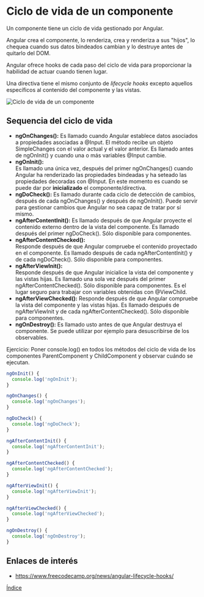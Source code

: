 # Ciclo de vida de un componente

Un componente tiene un ciclo de vida gestionado por Angular.

Angular crea el componente, lo renderiza, crea y renderiza a sus "hijos", lo chequea cuando sus datos bindeados cambian y lo destruye antes de quitarlo del DOM.

Angular ofrece hooks de cada paso del ciclo de vida para proporcionar la habilidad de actuar cuando tienen lugar.

Una directiva tiene el mismo conjunto de *lifecycle hooks* excepto aquellos específicos al contenido del componente y las vistas.

![Ciclo de vida de un componente](img/lifecycle.png "Ciclo de vida de un componente")

## Sequencia del ciclo de vida

- **ngOnChanges():** 
Es llamado cuando Angular establece datos asociados a propiedades asociadas a @Input. El método recibe un objeto SimpleChanges con el valor actual y el valor anterior.
Es llamado antes de ngOnInit() y cuando una o más variables @Input cambie.
- **ngOnInit():**	
Es llamado una única vez, después del primer ngOnChanges() cuando Angular ha renderizado las propiedades bindeadas y ha seteado las propiedades decoradas con @Input. En este momento es cuando se puede dar por **inicializado** el componente/directiva.
- **ngDoCheck():**
Es llamado durante cada ciclo de detección de cambios, después de cada ngOnChanges() y después de ngOnInit(). Puede servir para gestionar cambios que Angular no sea capaz de tratar por sí mismo.
- **ngAfterContentInit():**
Es llamado después de que Angular proyecte el contenido externo dentro de la vista del componente. Es llamado después del primer ngDoCheck().
Sólo disponible para componentes.
- **ngAfterContentChecked():**	
Responde después de que Angular compruebe el contenido proyectado en el componente.
Es llamado después de cada  ngAfterContentInit() y de cada ngDoCheck().
Sólo disponible para componentes.
- **ngAfterViewInit():**	
Responde después de que Angular inicialice la vista del componente y las vistas hijas.
Es llamado una sola vez después del primer ngAfterContentChecked().
Sólo disponible para componentes.
Es el lugar seguro para trabajar con variables obtenidas con @ViewChild.
- **ngAfterViewChecked():**	
Responde después de que Angular compruebe la vista del componente y las vistas hijas.
Es llamado después de ngAfterViewInit y de cada ngAfterContentChecked().
Sólo disponible para componentes.
- **ngOnDestroy():**
Es llamado usto antes de que Angular destruya el componente. Se puede utilizar por ejemplo para desuscribirse de los observables.


Ejercicio: Poner console.log() en todos los métodos del ciclo de vida de los componentes ParentComponent y ChildComponent y observar cuándo se ejecutan.

```ts
ngOnInit() {
  console.log('ngOnInit');
}

ngOnChanges() {
  console.log('ngOnChanges');
}

ngDoCheck() {
  console.log('ngDoCheck');
}

ngAfterContentInit() {
  console.log('ngAfterContentInit');
}

ngAfterContentChecked() {
  console.log('ngAfterContentChecked');
}

ngAfterViewInit() {
  console.log('ngAfterViewInit');
}

ngAfterViewChecked() {
  console.log('ngAfterViewChecked');
}

ngOnDestroy() {
  console.log('ngOnDestroy');
}
```

## Enlaces de interés

- https://www.freecodecamp.org/news/angular-lifecycle-hooks/



[Índice](index.md)
